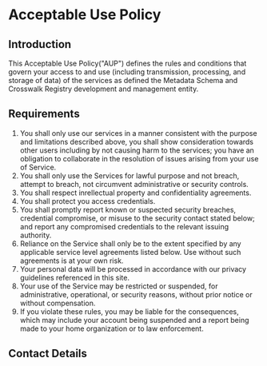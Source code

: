 # Acceptable Use Policy

## Introduction 
This Acceptable Use Policy("AUP") defines the rules and conditions that govern your access to and use (including transmission, processing, and storage of data) of the services as defined the Metadata Schema and Crosswalk Registry development and management entity.

## Requirements
1. You shall only use our services in a manner consistent with the purpose and limitations described above, you shall show consideration towards other users including by not causing harm to the services; you have an obligation to collaborate in the resolution of issues arising from your use of Service.
2. You shall only use the Services for lawful purpose and not breach, attempt to breach, not circumvent administrative or security controls.
3. You shall respect inrellectual property and confidentiality agreements.
4. You shall protect you access credentials.
5. You shall promptly report known or suspected security breaches, credential compromise, or misuse to the security contact stated below; and report any compromised credentials to the relevant issuing authority.
6. Reliance on the Service shall only be to the extent specified by any applicable service level agreements listed below. Use without such agreements is at your own risk.
7. Your personal data will be processed in accordance with our privacy guidelines referenced in this site.
8. Your use of the Service may be restricted or suspended, for administrative, operational, or security reasons, without prior notice or without compensation.
9. If you violate these rules, you may be liable for the consequences, which may include your account being suspended and a report being made to your home organization or to law enforcement.

## Contact Details

